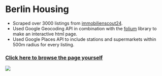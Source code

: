 # Berlin Housing
- Scraped over 3000 listings from [immobilienscout24](https://www.immobilienscout24.de/).
- Used Google Geocoding API in combination with the [folium](https://python-visualization.github.io/folium/) library to make an interactive html page.
- Used Google Places API to include stations and supermarkets within 500m radius for every listing.

### [Click here to browse the page yourself](https://plamenpasliev.github.io/pages/housing.html)
<img src="example.gif?raw=true"/>

